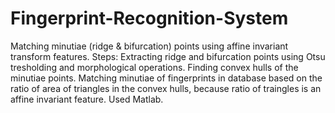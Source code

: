 # Fingerprint-Recognition-System
Matching minutiae (ridge & bifurcation) points using affine invariant transform features.
Steps: Extracting ridge and bifurcation points using Otsu tresholding and morphological operations. Finding convex hulls of the minutiae points. Matching minutiae of fingerprints in database based on the ratio of area of triangles in the convex hulls, because ratio of traingles is an affine invariant feature.
Used Matlab. 

